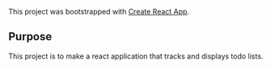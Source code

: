This project was bootstrapped with [Create React App](https://github.com/facebook/create-react-app).

## Purpose
This project is to make a react application that tracks and displays todo lists.